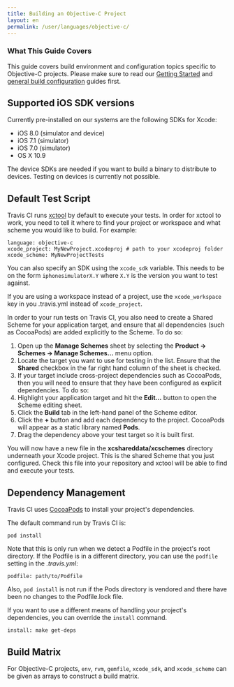 ```yaml
---
title: Building an Objective-C Project
layout: en
permalink: /user/languages/objective-c/
---
```

<div id="toc">
</div>

### What This Guide Covers

This guide covers build environment and configuration topics specific to
Objective-C projects. Please make sure to read our [Getting
Started](/user/getting-started/) and [general build
configuration](/user/build-configuration/) guides first.

## Supported iOS SDK versions

Currently pre-installed on our systems are the following SDKs for Xcode:

- iOS 8.0 (simulator and device)
- iOS 7.1 (simulator)
- iOS 7.0 (simulator)
- OS X 10.9

The device SDKs are needed if you want to build a binary to distribute to
devices. Testing on devices is currently not possible.

## Default Test Script

Travis CI runs [xctool](https://github.com/facebook/xctool) by default to
execute your tests. In order for xctool to work, you need to tell it where to
find your project or workspace and what scheme you would like to build. For
example:

    language: objective-c
    xcode_project: MyNewProject.xcodeproj # path to your xcodeproj folder
    xcode_scheme: MyNewProjectTests

You can also specify an SDK using the `xcode_sdk` variable. This needs to be on
the form `iphonesimulatorX.Y` where `X.Y` is the version you want to test
against.

If you are using a workspace instead of a project, use the `xcode_workspace`
key in you .travis.yml instead of `xcode_project`.

In order to your run tests on Travis CI, you also need to create a Shared
Scheme for your application target, and ensure that all dependencies (such as
CocoaPods) are added explicitly to the Scheme. To do so:

1. Open up the **Manage Schemes** sheet by selecting the **Product → Schemes →
   Manage Schemes…** menu option.
2. Locate the target you want to use for testing in the list. Ensure that the
   **Shared** checkbox in the far right hand column of the sheet is checked.
3. If your target include cross-project dependencies such as CocoaPods, then
   you will need to ensure that they have been configured as explicit
   dependencies. To do so:
 1. Highlight your application target and hit the **Edit…** button to
    open the Scheme editing sheet.
 2. Click the **Build** tab in the left-hand panel of the Scheme editor.
 3. Click the **+** button and add each dependency to the project.
    CocoaPods will appear as a static library named **Pods**.
 4. Drag the dependency above your test target so it is built first.

You will now have a new file in the **xcshareddata/xcschemes** directory
underneath your Xcode project. This is the shared Scheme that you just
configured. Check this file into your repository and xctool will be able to
find and execute your tests.

## Dependency Management

Travis CI uses [CocoaPods](http://cocoapods.org/) to install your project's
dependencies.

The default command run by Travis CI is:

    pod install

Note that this is only run when we detect a Podfile in the project's root
directory. If the Podfile is in a different directory, you can use the `podfile`
setting in the *.travis.yml*:

    podfile: path/to/Podfile

Also, `pod install` is not run if the Pods directory is vendored and there have
been no changes to the Podfile.lock file.

If you want to use a different means of handling your project's dependencies,
you can override the `install` command.

    install: make get-deps

## Build Matrix

For Objective-C projects, `env`, `rvm`, `gemfile`, `xcode_sdk`, and
`xcode_scheme` can be given as arrays to construct a build matrix.
